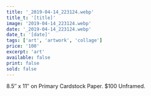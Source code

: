 ```yaml
---
title: '_2019-04-14_223124.webp'
title_t: '[title]'
image: '2019-04-14_223124.webp'
date: '_2019-04-14_223124.webp'
date_t: '[date]'
tags: ['art', 'artwork', 'collage']
price: '100'
excerpt: 'art'
available: false
print: false
sold: false
---
```


8.5″ x 11″ on Primary Cardstock Paper.
\$100 Unframed.
